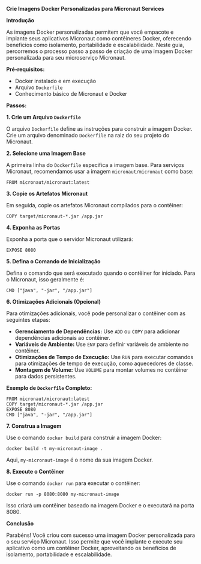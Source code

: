**Crie Imagens Docker Personalizadas para Micronaut Services**

**Introdução**

As imagens Docker personalizadas permitem que você empacote e implante seus aplicativos Micronaut como contêineres Docker, oferecendo benefícios como isolamento, portabilidade e escalabilidade. Neste guia, percorremos o processo passo a passo de criação de uma imagem Docker personalizada para seu microserviço Micronaut.

**Pré-requisitos:**

- Docker instalado e em execução
- Arquivo `Dockerfile`
- Conhecimento básico de Micronaut e Docker

**Passos:**

**1. Crie um Arquivo `Dockerfile`**

O arquivo `Dockerfile` define as instruções para construir a imagem Docker. Crie um arquivo denominado `Dockerfile` na raiz do seu projeto do Micronaut.

**2. Selecione uma Imagem Base**

A primeira linha do `Dockerfile` especifica a imagem base. Para serviços Micronaut, recomendamos usar a imagem `micronaut/micronaut` como base:

```
FROM micronaut/micronaut:latest
```

**3. Copie os Artefatos Micronaut**

Em seguida, copie os artefatos Micronaut compilados para o contêiner:

```
COPY target/micronaut-*.jar /app.jar
```

**4. Exponha as Portas**

Exponha a porta que o servidor Micronaut utilizará:

```
EXPOSE 8080
```

**5. Defina o Comando de Inicialização**

Defina o comando que será executado quando o contêiner for iniciado. Para o Micronaut, isso geralmente é:

```
CMD ["java", "-jar", "/app.jar"]
```

**6. Otimizações Adicionais (Opcional)**

Para otimizações adicionais, você pode personalizar o contêiner com as seguintes etapas:

- **Gerenciamento de Dependências:** Use `ADD` ou `COPY` para adicionar dependências adicionais ao contêiner.
- **Variáveis de Ambiente:** Use `ENV` para definir variáveis de ambiente no contêiner.
- **Otimizações de Tempo de Execução:** Use `RUN` para executar comandos para otimizações de tempo de execução, como aquecedores de classe.
- **Montagem de Volume:** Use `VOLUME` para montar volumes no contêiner para dados persistentes.

**Exemplo de `Dockerfile` Completo:**

```
FROM micronaut/micronaut:latest
COPY target/micronaut-*.jar /app.jar
EXPOSE 8080
CMD ["java", "-jar", "/app.jar"]
```

**7. Construa a Imagem**

Use o comando `docker build` para construir a imagem Docker:

```
docker build -t my-micronaut-image .
```

Aqui, `my-micronaut-image` é o nome da sua imagem Docker.

**8. Execute o Contêiner**

Use o comando `docker run` para executar o contêiner:

```
docker run -p 8080:8080 my-micronaut-image
```

Isso criará um contêiner baseado na imagem Docker e o executará na porta 8080.

**Conclusão**

Parabéns! Você criou com sucesso uma imagem Docker personalizada para o seu serviço Micronaut. Isso permite que você implante e execute seu aplicativo como um contêiner Docker, aproveitando os benefícios de isolamento, portabilidade e escalabilidade.